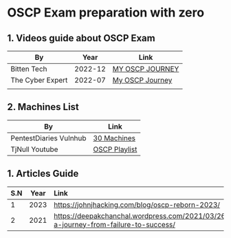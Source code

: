 # OSCP Exam preparation with zero

## 1. Videos guide about OSCP Exam

| By               | Year    | Link                                                                                             |
| ---------------- | ------- | ------------------------------------------------------------------------------------------------ |
| Bitten Tech     | 2022-12 | [MY OSCP JOURNEY](https://www.youtube.com/watch?v=U4iza9gYxKU&ab_channel=BittenTech "Open")            |
| The Cyber Expert | 2022-07 | [My OSCP Journey](https://www.youtube.com/watch?v=pFhecgu0sE0&t=958s&ab_channel=TheCyberExpert "Open") |
|                  |         |                                                                                                  |


## 2. Machines List

| By                      | Link                                                                                                                      |
| ----------------------- | ------------------------------------------------------------------------------------------------------------------------- |
| PentestDiaries Vulnhub | [30 Machines](https://www.youtube.com/watch?v=NXkGmSjIdtw&list=PLa1NVzrmWk35nFJBKW5n0gFgRhEW1Gf17&ab_channel=PentestDiaries) |
| TjNull Youtube         | [OSCP Playlist](https://www.youtube.com/playlist?list=PLidcsTyj9JXK-fnabFLVEvHinQ14Jy5tf " Open")                               |


## 1. Articles Guide

| S.N | Year | Link                                                                                    |
| --- | ---- | :-------------------------------------------------------------------------------------- |
| 1   | 2023 | https://johnjhacking.com/blog/oscp-reborn-2023/                                         |
| 2   | 2021 | https://deepakchanchal.wordpress.com/2021/03/26/oscp-a-journey-from-failure-to-success/ |
